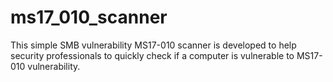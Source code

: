 # ms17_010_scanner

This simple SMB vulnerability MS17-010 scanner is developed to help security professionals to quickly check if a computer is vulnerable
to MS17-010 vulnerability.

